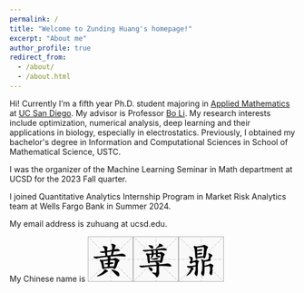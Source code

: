 ```yaml
---
permalink: /
title: "Welcome to Zunding Huang's homepage!"
excerpt: "About me"
author_profile: true
redirect_from: 
  - /about/
  - /about.html
---
```


Hi! Currently I’m a fifth year Ph.D. student majoring in [Applied Mathematics](https://math.ucsd.edu/) at [UC San Diego](https://ucsd.edu/). My advisor is Professor [Bo Li](https://mathweb.ucsd.edu/~bli/). My research interests include optimization, numerical analysis, deep learning and their applications in biology, especially in electrostatics. Previously, I obtained my bachelor's degree in Information and Computational Sciences in School of Mathematical Science, USTC. 

I was the organizer of the Machine Learning Seminar in Math department at UCSD for the 2023 Fall quarter.

I joined Quantitative Analytics Internship Program in Market Risk Analytics team at Wells Fargo Bank in Summer 2024.

My email address is zuhuang at ucsd.edu.

My Chinese name is <img src='/images/Huang.png'><img src='/images/Zun.png'><img src='/images/Ding.png'>
